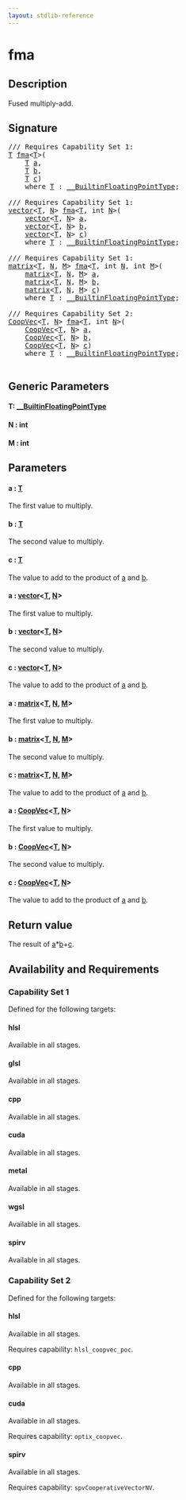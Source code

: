 ```yaml
---
layout: stdlib-reference
---
```


# fma

## Description

Fused multiply-add.



## Signature 

<pre>
/// Requires Capability Set 1:
<a href="fma.html#typeparam-T" class="code_type">T</a> <a href="fma.html">fma</a>&lt;<a href="fma.html#typeparam-T" class="code_type">T</a>&gt;(
    <a href="fma.html#typeparam-T" class="code_type">T</a> <a href="fma.html#decl-a" class="code_param">a</a>,
    <a href="fma.html#typeparam-T" class="code_type">T</a> <a href="fma.html#decl-b" class="code_param">b</a>,
    <a href="fma.html#typeparam-T" class="code_type">T</a> <a href="fma.html#decl-c" class="code_param">c</a>)
    <span class='code_keyword'>where</span> <a href="fma.html#typeparam-T" class="code_type">T</a> : <a href="../interfaces/0_builtinfloatingpointtype-029hm/index.html" class="code_type">__BuiltinFloatingPointType</a>;

/// Requires Capability Set 1:
<a href="../types/vector/index.html" class="code_type">vector</a>&lt;<a href="fma.html#typeparam-T" class="code_type">T</a>, <a href="fma.html#decl-N" class="code_var">N</a>&gt; <a href="fma.html">fma</a>&lt;<a href="fma.html#typeparam-T" class="code_type">T</a>, <span class="code_keyword">int</span> <a href="fma.html#decl-N" class="code_var">N</a>&gt;(
    <a href="../types/vector/index.html" class="code_type">vector</a>&lt;<a href="fma.html#typeparam-T" class="code_type">T</a>, <a href="fma.html#decl-N" class="code_var">N</a>&gt; <a href="fma.html#decl-a" class="code_param">a</a>,
    <a href="../types/vector/index.html" class="code_type">vector</a>&lt;<a href="fma.html#typeparam-T" class="code_type">T</a>, <a href="fma.html#decl-N" class="code_var">N</a>&gt; <a href="fma.html#decl-b" class="code_param">b</a>,
    <a href="../types/vector/index.html" class="code_type">vector</a>&lt;<a href="fma.html#typeparam-T" class="code_type">T</a>, <a href="fma.html#decl-N" class="code_var">N</a>&gt; <a href="fma.html#decl-c" class="code_param">c</a>)
    <span class='code_keyword'>where</span> <a href="fma.html#typeparam-T" class="code_type">T</a> : <a href="../interfaces/0_builtinfloatingpointtype-029hm/index.html" class="code_type">__BuiltinFloatingPointType</a>;

/// Requires Capability Set 1:
<a href="../types/matrix/index.html" class="code_type">matrix</a>&lt;<a href="fma.html#typeparam-T" class="code_type">T</a>, <a href="fma.html#decl-N" class="code_var">N</a>, <a href="fma.html#decl-M" class="code_var">M</a>&gt; <a href="fma.html">fma</a>&lt;<a href="fma.html#typeparam-T" class="code_type">T</a>, <span class="code_keyword">int</span> <a href="fma.html#decl-N" class="code_var">N</a>, <span class="code_keyword">int</span> <a href="fma.html#decl-M" class="code_var">M</a>&gt;(
    <a href="../types/matrix/index.html" class="code_type">matrix</a>&lt;<a href="fma.html#typeparam-T" class="code_type">T</a>, <a href="fma.html#decl-N" class="code_var">N</a>, <a href="fma.html#decl-M" class="code_var">M</a>&gt; <a href="fma.html#decl-a" class="code_param">a</a>,
    <a href="../types/matrix/index.html" class="code_type">matrix</a>&lt;<a href="fma.html#typeparam-T" class="code_type">T</a>, <a href="fma.html#decl-N" class="code_var">N</a>, <a href="fma.html#decl-M" class="code_var">M</a>&gt; <a href="fma.html#decl-b" class="code_param">b</a>,
    <a href="../types/matrix/index.html" class="code_type">matrix</a>&lt;<a href="fma.html#typeparam-T" class="code_type">T</a>, <a href="fma.html#decl-N" class="code_var">N</a>, <a href="fma.html#decl-M" class="code_var">M</a>&gt; <a href="fma.html#decl-c" class="code_param">c</a>)
    <span class='code_keyword'>where</span> <a href="fma.html#typeparam-T" class="code_type">T</a> : <a href="../interfaces/0_builtinfloatingpointtype-029hm/index.html" class="code_type">__BuiltinFloatingPointType</a>;

/// Requires Capability Set 2:
<a href="../types/coopvec-04/index.html" class="code_type">CoopVec</a>&lt;<a href="fma.html#typeparam-T" class="code_type">T</a>, <a href="fma.html#decl-N" class="code_var">N</a>&gt; <a href="fma.html">fma</a>&lt;<a href="fma.html#typeparam-T" class="code_type">T</a>, <span class="code_keyword">int</span> <a href="fma.html#decl-N" class="code_var">N</a>&gt;(
    <a href="../types/coopvec-04/index.html" class="code_type">CoopVec</a>&lt;<a href="fma.html#typeparam-T" class="code_type">T</a>, <a href="fma.html#decl-N" class="code_var">N</a>&gt; <a href="fma.html#decl-a" class="code_param">a</a>,
    <a href="../types/coopvec-04/index.html" class="code_type">CoopVec</a>&lt;<a href="fma.html#typeparam-T" class="code_type">T</a>, <a href="fma.html#decl-N" class="code_var">N</a>&gt; <a href="fma.html#decl-b" class="code_param">b</a>,
    <a href="../types/coopvec-04/index.html" class="code_type">CoopVec</a>&lt;<a href="fma.html#typeparam-T" class="code_type">T</a>, <a href="fma.html#decl-N" class="code_var">N</a>&gt; <a href="fma.html#decl-c" class="code_param">c</a>)
    <span class='code_keyword'>where</span> <a href="fma.html#typeparam-T" class="code_type">T</a> : <a href="../interfaces/0_builtinfloatingpointtype-029hm/index.html" class="code_type">__BuiltinFloatingPointType</a>;

</pre>

## Generic Parameters

####  <a id="typeparam-T"></a>T: [\_\_BuiltinFloatingPointType](../interfaces/0_builtinfloatingpointtype-029hm/index.html)
####  <a id="decl-N"></a>N  : int
####  <a id="decl-M"></a>M  : int

## Parameters

####  <a id="decl-a"></a>a  : [T](fma.html#typeparam-T)
The first value to multiply.

####  <a id="decl-b"></a>b  : [T](fma.html#typeparam-T)
The second value to multiply.

####  <a id="decl-c"></a>c  : [T](fma.html#typeparam-T)
The value to add to the product of <span class='code'><a href="fma.html#decl-a" class="code_param">a</a></span> and <span class='code'><a href="fma.html#decl-b" class="code_param">b</a></span>.

####  <a id="decl-a"></a>a  : [vector](../types/vector/index.html)\<[T](../types/vector/index.html#typeparam-T), [N](../types/vector/index.html#decl-N)\>
The first value to multiply.

####  <a id="decl-b"></a>b  : [vector](../types/vector/index.html)\<[T](../types/vector/index.html#typeparam-T), [N](../types/vector/index.html#decl-N)\>
The second value to multiply.

####  <a id="decl-c"></a>c  : [vector](../types/vector/index.html)\<[T](../types/vector/index.html#typeparam-T), [N](../types/vector/index.html#decl-N)\>
The value to add to the product of <span class='code'><a href="fma.html#decl-a" class="code_param">a</a></span> and <span class='code'><a href="fma.html#decl-b" class="code_param">b</a></span>.

####  <a id="decl-a"></a>a  : [matrix](../types/matrix/index.html)\<[T](../types/matrix/t-0.html), [N](../types/matrix/index.html#decl-N), [M](../types/matrix/index.html#decl-M)\>
The first value to multiply.

####  <a id="decl-b"></a>b  : [matrix](../types/matrix/index.html)\<[T](../types/matrix/t-0.html), [N](../types/matrix/index.html#decl-N), [M](../types/matrix/index.html#decl-M)\>
The second value to multiply.

####  <a id="decl-c"></a>c  : [matrix](../types/matrix/index.html)\<[T](../types/matrix/t-0.html), [N](../types/matrix/index.html#decl-N), [M](../types/matrix/index.html#decl-M)\>
The value to add to the product of <span class='code'><a href="fma.html#decl-a" class="code_param">a</a></span> and <span class='code'><a href="fma.html#decl-b" class="code_param">b</a></span>.

####  <a id="decl-a"></a>a  : [CoopVec](../types/coopvec-04/index.html)\<[T](../types/coopvec-04/index.html#typeparam-T), [N](../types/coopvec-04/index.html#decl-N)\>
The first value to multiply.

####  <a id="decl-b"></a>b  : [CoopVec](../types/coopvec-04/index.html)\<[T](../types/coopvec-04/index.html#typeparam-T), [N](../types/coopvec-04/index.html#decl-N)\>
The second value to multiply.

####  <a id="decl-c"></a>c  : [CoopVec](../types/coopvec-04/index.html)\<[T](../types/coopvec-04/index.html#typeparam-T), [N](../types/coopvec-04/index.html#decl-N)\>
The value to add to the product of <span class='code'><a href="fma.html#decl-a" class="code_param">a</a></span> and <span class='code'><a href="fma.html#decl-b" class="code_param">b</a></span>.


## Return value
The result of <span class='code'><a href="fma.html#decl-a" class="code_param">a</a>*<a href="fma.html#decl-b" class="code_param">b</a>+<a href="fma.html#decl-c" class="code_param">c</a></span>.


## Availability and Requirements

### Capability Set 1

Defined for the following targets:

#### hlsl
Available in all stages.

#### glsl
Available in all stages.

#### cpp
Available in all stages.

#### cuda
Available in all stages.

#### metal
Available in all stages.

#### wgsl
Available in all stages.

#### spirv
Available in all stages.


### Capability Set 2

Defined for the following targets:

#### hlsl
Available in all stages.

Requires capability: `hlsl_coopvec_poc`.
#### cpp
Available in all stages.

#### cuda
Available in all stages.

Requires capability: `optix_coopvec`.
#### spirv
Available in all stages.

Requires capability: `spvCooperativeVectorNV`.


